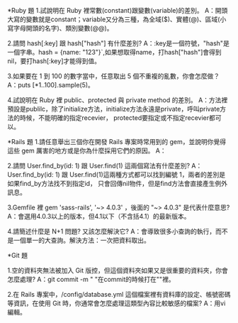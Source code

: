 *Ruby 題
  1.試說明在 Ruby 裡常數(constant)跟變數(variable)的差別。
    A：開頭大寫的變數就是constant；variable又分為三種，為全域($)、實體(@)、區域(小寫字母開頭的名字)、類別變數(@@)。  
  
  2.請問 hash[:key] 跟 hash["hash"] 有什麼差別?
      A：:key是一個符號，"hash"是一個字串。hash = {name: "123"}`,如果想取得name，打hash["hash"]會得到nil，要打hash[:key]才能得到值。  
  
  3.如果要在 1 到 100 的數字當中，任意取出 5 個不重複的亂數，你會怎麼做？
      A：puts [*1..100].sample(5)。  
  
  4.試說明在 Ruby 裡 public、protected 與 private method 的差別。
      A：方法裡預設是publilc，除了initialize方法，initialize方法永遠是private，呼叫private方法的時候，不能明確的指定recevier，
         protected要指定或不指定recevier都可以。
      

*Rails 題
  1.請任意舉出三個你在開發 Rails 專案時常用到的 gem，並說明你覺得這些 gem 厲害的地方或是你為什麼採用它們的原因。
      A：
  
  
  2.請問 User.find_by(id: 1) 跟 User.find(1) 這兩個寫法有什麼差別?
      A：User.find_by(id: 1) 跟 User.find(1)這兩種方式都可以找到編號 1，兩者的差別是如果find_by方法找不到指定id，
         只會回傳nil物件，但是find方法會直接產生例外訊息。
  
  
  3.Gemfile 裡 gem 'sass-rails', '~> 4.0.3' ，後面的 "~> 4.0.3" 是代表什麼意思?
      A：會選用4.0.3以上的版本，但4.1以下（不含括4.1）的最新版本。
  
  
  4.請簡述什麼是 N+1 問題? 又該怎麼解決它?
      A：會導致很多小查詢的執行，而不是一個單一的大查詢。解決方法：一次把資料取出。
      
*Git 題

  1.空的資料夾無法被加入 Git 版控，但這個資料夾如果又是很重要的資料夾，你會怎麼處理?
      A：git commit -m " "在commit的時候打在""裡。
  
  
  2.在 Rails 專案中，/config/database.yml 這個檔案裡有資料庫的設定、帳號密碼等資訊，在使用 Git 時，你通常會怎麼處理這類型內容比較敏感的檔案?
      A：用vi編輯。

